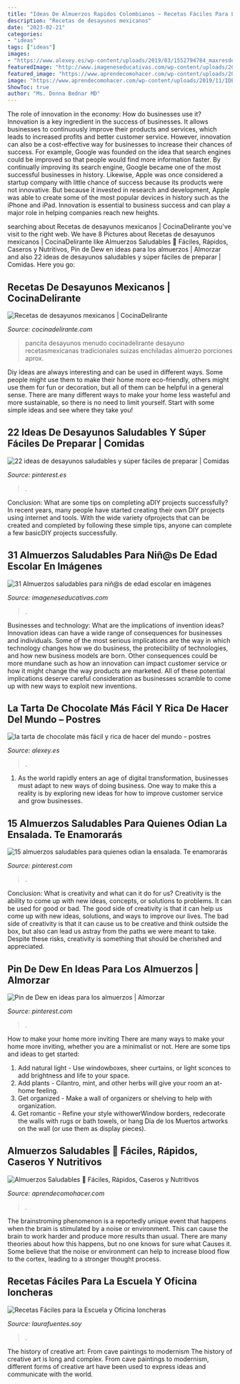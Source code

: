 ```yaml
---
title: "Ideas De Almuerzos Rapidos Colombianos ~ Recetas Fáciles Para La Escuela Y Oficina loncheras"
description: "Recetas de desayunos mexicanos"
date: "2023-02-21"
categories:
- "ideas"
tags: ["ideas"]
images:
- "https://www.alexey.es/wp-content/uploads/2019/03/1552794784_maxresdefault-720x380.jpg"
featuredImage: "http://www.imageneseducativas.com/wp-content/uploads/2015/04/Almuerzos-saludables-para-ni%C3%B1@s-Collage-Portada.jpg"
featured_image: "https://www.aprendecomohacer.com/wp-content/uploads/2019/11/IDEAS-ALMUERZOS-SANOS-1.png"
image: "https://www.aprendecomohacer.com/wp-content/uploads/2019/11/IDEAS-ALMUERZOS-SANOS-1.png"
ShowToc: true
author: "Ms. Donna Bednar MD"
---
```



The role of innovation in the economy: How do businesses use it?
Innovation is a key ingredient in the success of businesses. It allows businesses to continuously improve their products and services, which leads to increased profits and better customer service. However, innovation can also be a cost-effective way for businesses to increase their chances of success. For example, Google was founded on the idea that search engines could be improved so that people would find more information faster. By continually improving its search engine, Google became one of the most successful businesses in history. Likewise, Apple was once considered a startup company with little chance of success because its products were not innovative. But because it invested in research and development, Apple was able to create some of the most popular devices in history such as the iPhone and iPad. Innovation is essential to business success and can play a major role in helping companies reach new heights.

	

		
searching about Recetas de desayunos mexicanos | CocinaDelirante you've visit to the right web. We have 8 Pictures about Recetas de desayunos mexicanos | CocinaDelirante like Almuerzos Saludables 🤤 Fáciles, Rápidos, Caseros y Nutritivos, Pin de Dew en ideas para los almuerzos | Almorzar and also 22 ideas de desayunos saludables y súper fáciles de preparar | Comidas. Here you go:
		
    
## Recetas De Desayunos Mexicanos | CocinaDelirante

<img loading=lazy src="http://cdn2.cocinadelirante.com/sites/default/files/styles/gallerie/public/20_3.jpg" onerror="this.onerror=null;this.src='https://tse4.mm.bing.net/th?id=OIP.YIjtC9NOBdH6imRh1KcL6AHaE7&amp;pid=15.1';" alt="Recetas de desayunos mexicanos | CocinaDelirante">

_Source: cocinadelirante.com_

>pancita desayunos menudo cocinadelirante desayuno recetasmexicanas tradicionales suizas enchiladas almuerzo porciones aprox. 

	

Diy ideas are always interesting and can be used in different ways. Some people might use them to make their home more eco-friendly, others might use them for fun or decoration, but all of them can be helpful in a general sense. There are many different ways to make your home less wasteful and more sustainable, so there is no need to limit yourself. Start with some simple ideas and see where they take you!

    
## 22 Ideas De Desayunos Saludables Y Súper Fáciles De Preparar | Comidas

<img loading=lazy src="https://i.pinimg.com/originals/e0/f7/10/e0f710ed501c8ff9b086de2fd600e054.jpg" onerror="this.onerror=null;this.src='https://tse1.mm.bing.net/th?id=OIP.pqaeuGh0RQMRwAMB0wcw1QHaLH&amp;pid=15.1';" alt="22 ideas de desayunos saludables y súper fáciles de preparar | Comidas">

_Source: pinterest.es_

>. 

	

Conclusion: What are some tips on completing aDIY projects successfully?
In recent years, many people have started creating their own DIY projects using internet and tools. With the wide variety ofprojects that can be created and completed by following these simple tips, anyone can complete a few basicDIY projects successfully.

    
## 31 Almuerzos Saludables Para Niñ@s De Edad Escolar En Imágenes

<img loading=lazy src="http://www.imageneseducativas.com/wp-content/uploads/2015/04/Almuerzos-saludables-para-ni%C3%B1@s-Collage-Portada.jpg" onerror="this.onerror=null;this.src='https://tse4.mm.bing.net/th?id=OIP.0wChsOHvmSZ7o_mLz84fhgHaD4&amp;pid=15.1';" alt="31 Almuerzos saludables para niñ@s de edad escolar en imágenes">

_Source: imageneseducativas.com_

>. 

	

Businesses and technology: What are the implications of invention ideas?
Innovation ideas can have a wide range of consequences for businesses and individuals. Some of the most serious implications are the way in which technology changes how we do business, the protecibility of technologies, and how new business models are born. Other consequences could be more mundane such as how an innovation can impact customer service or how it might change the way products are marketed. All of these potential implications deserve careful consideration as businesses scramble to come up with new ways to exploit new inventions.

    
## La Tarta De Chocolate Más Fácil Y Rica De Hacer Del Mundo – Postres

<img loading=lazy src="https://www.alexey.es/wp-content/uploads/2019/03/1552794784_maxresdefault-720x380.jpg" onerror="this.onerror=null;this.src='https://tse4.mm.bing.net/th?id=OIP.pnzgR_ZPTIEhjk9JzPujOgHaD6&amp;pid=15.1';" alt="la tarta de chocolate más fácil y rica de hacer del mundo – postres">

_Source: alexey.es_

>. 

	

1. As the world rapidly enters an age of digital transformation, businesses must adapt to new ways of doing business. One way to make this a reality is by exploring new ideas for how to improve customer service and grow businesses.

    
## 15 Almuerzos Saludables Para Quienes Odian La Ensalada. Te Enamorarás

<img loading=lazy src="https://i.pinimg.com/736x/5b/88/c4/5b88c47c00b7ba88bbb7d5bfdf35737d.jpg" onerror="this.onerror=null;this.src='https://tse1.mm.bing.net/th?id=OIP.vFNBb0Xrm-Wf9DGCAW6c2AHaIr&amp;pid=15.1';" alt="15 almuerzos saludables para quienes odian la ensalada. Te enamorarás">

_Source: pinterest.com_

>. 

	

Conclusion: What is creativity and what can it do for us?
Creativity is the ability to come up with new ideas, concepts, or solutions to problems. It can be used for good or bad. The good side of creativity is that it can help us come up with new ideas, solutions, and ways to improve our lives. The bad side of creativity is that it can cause us to be creative and think outside the box, but also can lead us astray from the paths we were meant to take. Despite these risks, creativity is something that should be cherished and appreciated.

    
## Pin De Dew En Ideas Para Los Almuerzos | Almorzar

<img loading=lazy src="https://i.pinimg.com/736x/bd/82/e0/bd82e07493f202a8c5948de058a70d24.jpg" onerror="this.onerror=null;this.src='https://tse2.mm.bing.net/th?id=OIP.MXZw1SMcXjdE2vQAM3qoxgHaNK&amp;pid=15.1';" alt="Pin de Dew en ideas para los almuerzos | Almorzar">

_Source: pinterest.com_

>. 

	

How to make your home more inviting
There are many ways to make your home more inviting, whether you are a minimalist or not. Here are some tips and ideas to get started:
1. Add natural light - Use windowboxes, sheer curtains, or light sconces to add brightness and life to your space.
2. Add plants - Cilantro, mint, and other herbs will give your room an at-home feeling.
3. Get organized - Make a wall of organizers or shelving to help with organization.
4. Get romantic - Refine your style withowerWindow borders, redecorate the walls with rugs or bath towels, or hang Dia de los Muertos artworks on the wall (or use them as display pieces).

    
## Almuerzos Saludables 🤤 Fáciles, Rápidos, Caseros Y Nutritivos

<img loading=lazy src="https://www.aprendecomohacer.com/wp-content/uploads/2019/11/IDEAS-ALMUERZOS-SANOS-1.png" onerror="this.onerror=null;this.src='https://tse4.mm.bing.net/th?id=OIP.T7glNxIB30rS7GAgUzqtFAHaEL&amp;pid=15.1';" alt="Almuerzos Saludables 🤤 Fáciles, Rápidos, Caseros y Nutritivos">

_Source: aprendecomohacer.com_

>. 

	

The brainstroming phenomenon is a reportedly unique event that happens when the brain is stimulated by a noise or environment. This can cause the brain to work harder and produce more results than usual. There are many theories about how this happens, but no one knows for sure what Causes it. Some believe that the noise or environment can help to increase blood flow to the cortex, leading to a stronger thought process.

    
## Recetas Fáciles Para La Escuela Y Oficina loncheras

<img loading=lazy src="http://www.laurafuentes.soy/wp-content/uploads/2016/08/Office_Lunches_9-espanol.jpg" onerror="this.onerror=null;this.src='https://tse3.mm.bing.net/th?id=OIP.xtdioCyedCE9YEQDjyQv4wHaJG&amp;pid=15.1';" alt="Recetas Fáciles para la Escuela y Oficina loncheras">

_Source: laurafuentes.soy_

>. 

	

The history of creative art: From cave paintings to modernism
The history of creative art is long and complex. From cave paintings to modernism, different forms of creative art have been used to express ideas and communicate with the world.

